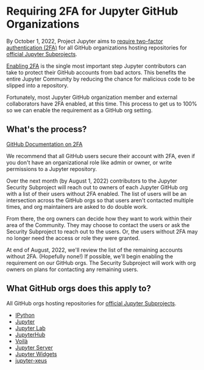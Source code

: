 # Requiring 2FA for Jupyter GitHub Organizations

By October 1, 2022, Project Jupyter aims to [require two-factor authentication (2FA)](https://docs.github.com/en/organizations/keeping-your-organization-secure/managing-two-factor-authentication-for-your-organization/requiring-two-factor-authentication-in-your-organization) for
all GitHub organizations hosting repositories for [official Jupyter Subprojects](https://jupyter.org/governance/list_of_subprojects.html#official-subprojects-with-ssc-representation).

[Enabling 2FA](https://github.blog/2021-08-16-securing-your-github-account-two-factor-authentication/) is the single most important step Jupyter contributors can take to protect their GitHub accounts from bad actors. This benefits the entire Jupyter Community by reducing the chance for malicious code to be slipped into a repository.

Fortunately, most Jupyter GitHub organization member and external collaborators have 2FA enabled, at this time. This process to get us to 100% so we can enable the requirement as a GitHub org setting.

## What's the process?

[GitHub Documentation on 2FA](https://docs.github.com/en/authentication/securing-your-account-with-two-factor-authentication-2fa)

We recommend that all GitHub users secure their account with 2FA, even if you don't have an organizational role like admin or owner, or write permissions to a Jupyter repository.

Over the next month (by August 1, 2022) contributors to the Jupyter Security Subproject will reach out to owners of each Jupyter GitHub org with a list of their users without 2FA enabled. The list of users will be an intersection across the GitHub orgs so that users aren't contacted multiple times, and org maintainers are asked to do double work.

From there, the org owners can decide how they want to work within their area of the Community. They may choose to contact the users or ask the Security Subproject to reach out to the users. Or, the users without 2FA may no longer need the access or role they were granted. 

At end of August, 2022, we'll review the list of the remaining accounts without 2FA. (Hopefully none!) If possible, we'll begin enabling the requirement on our GitHub orgs. The Security Subproject will work with org owners on plans for contacting any remaining users.

## What GitHub orgs does this apply to?

All GitHub orgs hosting repositories for [official Jupyter Subprojects](https://jupyter.org/governance/list_of_subprojects.html#official-subprojects-with-ssc-representation).

- [IPython](https://github.com/ipython/)
- [Jupyter](https://github.com/jupyter/)
- [Jupyter Lab](https://github.com/jupyterlab/)
- [JupyterHub](https://github.com/jupyterhub/)
- [Voilà](https://github.com/voila-dashboards/)
- [Jupyter Server](https://github.com/jupyter-server/)
- [Jupyter Widgets](https://github.com/jupyter-widgets/)
- [jupyter-xeus](https://github.com/jupyter-xeus/)
